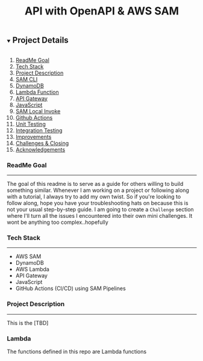 <p align="center">
  <h1 align="center"><b> API with OpenAPI & AWS SAM </b></h1>
</p>



<details open="open">
  <summary><h2 style="display: inline-block">Project Details</h2></summary>
  <ol>
    <li><a href="#readme-goal">ReadMe Goal</a>
    <li><a href="#tech-stack">Tech Stack</a>
    </li>
    <li><a href="#project-description">Project Description</a></li>
    <li><a href="#sam-cli">SAM CLI</a></li>    
    <li><a href="#dynamodb">DynamoDB</a></li>
    <li><a href="#lambda-function">Lambda Function</a></li>
    <li><a href="#api-gateway">API Gateway</a></li>
    <li><a href="#javascript">JavaScript</a></li>
    <li><a href="#sam-local-invoke">SAM Local Invoke</a></li>
    <li><a href="#github-actions">Github Actions</a></li>
    <li><a href="#unit-testing">Unit Testing</a></li>
    <li><a href="#integration-testing">Integration Testing</a></li>
    <li><a href="#improvements">Improvements</a></li>
    <li><a href="#challenges-closing">Challenges & Closing</a></li>
    <li><a href="#acknowledgements">Acknowledgements</a></li>
  </ol>
</details>


### ReadMe Goal
---------------------
The goal of this readme is to serve as a guide for others willing to build something similar. Whenever I am working on a project or following along with a tutorial, I always try to add my own twist. So if you're looking to follow along, hope you have your troubleshooting hats on because this is not your usual step-by-step guide. I am going to create a `Challenge` section where I'll turn all the issues I encountered into their own mini challenges. It wont be anything too complex..hopefully


### Tech Stack
------------------
- AWS SAM
- DynamoDB
- AWS Lambda
- API Gateway
- JavaScript
- GitHub Actions (CI/CD) using SAM Pipelines


### Project Description
-----------------
This is the [TBD]



### Lambda
The functions defined in this repo are Lambda functions